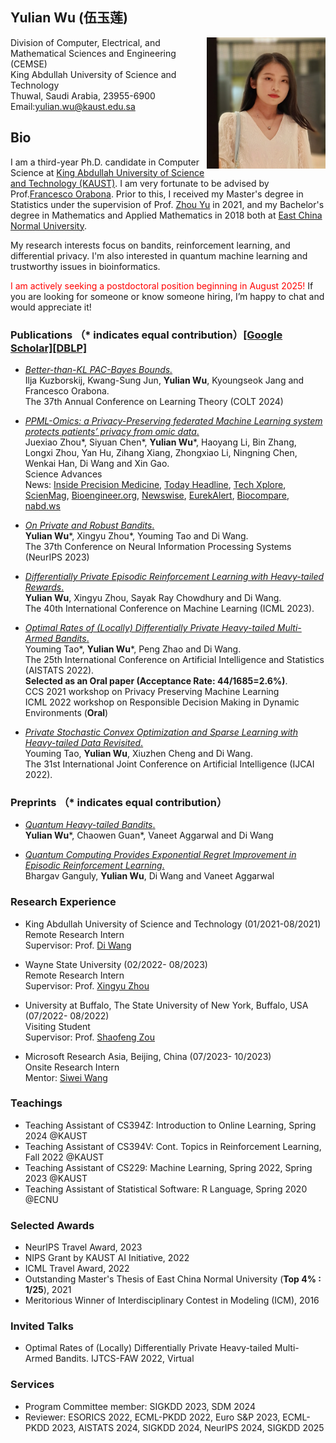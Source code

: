 ## Yulian Wu (伍玉莲)
<img width="190" height="210" src="./Yulian2.jpeg" align="right"/> 

Division of Computer, Electrical, and Mathematical Sciences and Engineering (CEMSE)\
King Abdullah University of Science and Technology\
Thuwal, Saudi Arabia, 23955-6900\
Email:yulian.wu@kaust.edu.sa 


## Bio
I am a third-year Ph.D. candidate in Computer Science at [King Abdullah University of Science and Technology (KAUST)](https://www.kaust.edu.sa/en). I am very fortunate to be advised by Prof.[Francesco  Orabona](https://francesco.orabona.com/). Prior to this, I received my Master's degree in Statistics under the supervision of Prof. [Zhou Yu](https://faculty.ecnu.edu.cn/_s35/wz2/main.psp) in 2021, and my Bachelor's degree in Mathematics and Applied Mathematics in 2018 both at [East China Normal University](https://www.ecnu.edu.cn/).

My research interests focus on bandits, reinforcement learning, and differential privacy. I'm also interested in quantum machine learning and trustworthy issues in bioinformatics. 

<font color="red"> I am actively seeking a postdoctoral position beginning in August 2025! </font>  If you are looking for someone or know someone hiring, I’m happy to chat and would appreciate it!


### Publications （* indicates equal contribution）[[Google Scholar]](https://scholar.google.com/citations?user=10E7OtIAAAAJ&hl=en)[[DBLP]](https://dblp.org/pid/182/8539.html)
- [*Better-than-KL PAC-Bayes Bounds.*](https://arxiv.org/abs/2402.09201)\
Ilja Kuzborskij, Kwang-Sung Jun, **Yulian Wu**, Kyoungseok Jang and Francesco Orabona.\
The 37th Annual Conference on Learning Theory (COLT 2024)

- [*PPML-Omics: a Privacy-Preserving federated Machine Learning system protects patients’ privacy from omic data*.](https://www.science.org/doi/10.1126/sciadv.adh8601)\
  Juexiao Zhou\*, Siyuan Chen\*, **Yulian Wu**\*, Haoyang Li, Bin Zhang, Longxi Zhou, Yan Hu, Zihang Xiang, Zhongxiao Li, 
  Ningning Chen, Wenkai Han, Di Wang and Xin Gao.\
  Science Advances \
  News: [Inside Precision Medicine](https://www.insideprecisionmedicine.com/topics/algorithm-proposed-to-protect-patient-privacy/), [Today Headline](https://todayheadline.co/an-integrated-shuffler-optimizes-the-privacy-of-personal-genomic-data-used-for-machine-learning/), [Tech Xplore](https://techxplore.com/news/2024-02-shuffler-optimizes-privacy-personal-genomic.html), [ScienMag](https://scienmag.com/shuffling-the-deck-for-privacy/), [Bioengineer.org](https://bioengineer.org/shuffling-the-deck-for-privacy/), [Newswise](https://www.newswise.com/articles/shuffling-the-deck-for-privacy), [EurekAlert](https://www.eurekalert.org/news-releases/1034533), [Biocompare](https://www.biocompare.com/Life-Science-News/610989-Novel-Privacy-Preserving-Machine-Learning-Method-Developed-for-Genomics-Data/), [nabd.ws](https://nabd.ws/h/132899916-7bdd33/?hf=0)

- [*On Private and Robust Bandits*.](https://arxiv.org/abs/2302.02526)\
  **Yulian Wu**\*, Xingyu Zhou\*, Youming Tao and Di Wang.\
  The 37th Conference on Neural Information Processing Systems (NeurIPS 2023)


- [*Differentially Private Episodic Reinforcement Learning with Heavy-tailed Rewards*.](https://proceedings.mlr.press/v202/wu23aa)\
  **Yulian Wu**, Xingyu Zhou, Sayak Ray Chowdhury and Di Wang.\
  The 40th International Conference on Machine Learning (ICML 2023).

- [*Optimal Rates of (Locally) Differentially Private Heavy-tailed Multi-Armed Bandits*.](https://proceedings.mlr.press/v151/tao22a.html) \
  Youming Tao\*, **Yulian Wu**\*, Peng Zhao and Di Wang. \
  The 25th International Conference on Artificial Intelligence and Statistics (AISTATS 2022).\
  **Selected as an Oral paper (Acceptance Rate: 44/1685=2.6%)**.\
   CCS 2021 workshop on Privacy Preserving Machine Learning \
   ICML 2022 workshop on Responsible Decision Making in Dynamic Environments (**Oral**)
 
- [*Private Stochastic Convex Optimization and Sparse Learning with Heavy-tailed Data Revisited*.](https://www.ijcai.org/proceedings/2022/548) \
  Youming Tao, **Yulian Wu**, Xiuzhen Cheng and Di Wang.\
  The 31st International Joint Conference on Artificial Intelligence (IJCAI 2022).
  
  
### Preprints （* indicates equal contribution）
  
- [*Quantum Heavy-tailed Bandits*.](https://arxiv.org/abs/2301.09680)\
  **Yulian Wu**\*, Chaowen Guan\*,  Vaneet Aggarwal and  Di Wang
  
- [*Quantum Computing Provides Exponential Regret Improvement in Episodic Reinforcement Learning*.](http://arxiv.org/abs/2302.08617)\
  Bhargav Ganguly, **Yulian Wu**, Di Wang and Vaneet Aggarwal
  
### Research Experience
- King Abdullah University of Science and Technology (01/2021-08/2021)\
  Remote Research Intern\
  Supervisor: Prof. [Di Wang](https://shao3wangdi.github.io/)
 
- Wayne State University (02/2022- 08/2023)\
  Remote Research Intern\
  Supervisor: Prof. [Xingyu Zhou](https://xingyuzhou.org)
  
- University at Buffalo, The State University of New York, Buffalo, USA (07/2022- 08/2022)\
  Visiting Student\
  Supervisor: Prof. [Shaofeng Zou](http://www.acsu.buffalo.edu/~szou3/)

- Microsoft Research Asia, Beijing, China (07/2023- 10/2023)\
  Onsite Research Intern\
  Mentor: [Siwei Wang](https://www.microsoft.com/en-us/research/people/siweiwang/)
  

### Teachings
- Teaching Assistant of CS394Z: Introduction to Online Learning, Spring 2024 @KAUST
- Teaching Assistant of CS394V: Cont. Topics in Reinforcement Learning, Fall 2022 @KAUST
- Teaching Assistant of CS229: Machine Learning, Spring 2022, Spring 2023 @KAUST
- Teaching Assistant of Statistical Software: R Language, Spring 2020 @ECNU


### Selected Awards
- NeurIPS Travel Award, 2023
- NIPS Grant by KAUST AI Initiative, 2022
- ICML Travel Award, 2022 
- Outstanding Master's Thesis of East China Normal University (**Top 4% : 1/25**), 2021 
- Meritorious Winner of Interdisciplinary Contest in Modeling (ICM), 2016 


### Invited Talks
- Optimal Rates of (Locally) Differentially Private Heavy-tailed Multi-Armed Bandits. IJTCS-FAW 2022, Virtual


### Services
- Program Committee member: SIGKDD 2023, SDM 2024
- Reviewer: ESORICS 2022, ECML-PKDD 2022, Euro S&P 2023,  ECML-PKDD 2023, AISTATS 2024, SIGKDD 2024, NeurIPS 2024,  SIGKDD 2025


<!--<script type="text/javascript" src="//rf.revolvermaps.com/0/0/6.js?i=5t6uoz0hjby&amp;m=7&amp;c=e63100&amp;cr1=ffffff&amp;f=arial&amp;l=0&amp;bv=90&amp;lx=-420&amp;ly=420&amp;hi=20&amp;he=7&amp;hc=a8ddff&amp;rs=80" async="async"></script>-->

<div style="display:inline-block;width:205px;"><script type="text/javascript" src="//rf.revolvermaps.com/0/0/7.js?i=5t6uoz0hjby&amp;m=0&amp;c=ff0000&amp;cr1=ffffff&amp;sx=0" async="async"></script></div>

